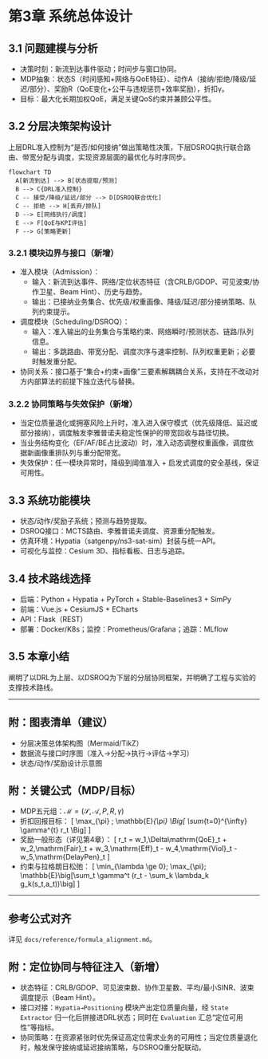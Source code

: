 # 第3章 系统总体设计

## 3.1 问题建模与分析

- 决策时刻：新流到达事件驱动；时间步与窗口协同。
- MDP抽象：状态S（时间感知+网络与QoE特征）、动作A（接纳/拒绝/降级/延迟/部分）、奖励R（QoE变化+公平与违规惩罚+效率奖励），折扣γ。
- 目标：最大化长期加权QoE，满足关键QoS约束并兼顾公平性。

## 3.2 分层决策架构设计

上层DRL准入控制为“是否/如何接纳”做出策略性决策，下层DSROQ执行联合路由、带宽分配与调度，实现资源层面的最优化与时序同步。

```mermaid
flowchart TD
  A[新流到达] --> B[状态提取/预测]
  B --> C{DRL准入控制}
  C -- 接受/降级/延迟/部分 --> D[DSROQ联合优化]
  C -- 拒绝 --> H[丢弃/排队]
  D --> E[网络执行/调度]
  E --> F[QoE与KPI评估]
  F --> G[策略更新]
```

### 3.2.1 模块边界与接口（新增）

- 准入模块（Admission）：
  - 输入：新流到达事件、网络/定位状态特征（含CRLB/GDOP、可见波束/协作卫星、Beam Hint）、历史与趋势。
  - 输出：已接纳业务集合、优先级/权重画像、降级/延迟/部分接纳策略、队列约束提示。
- 调度模块（Scheduling/DSROQ）：
  - 输入：准入输出的业务集合与策略约束、网络瞬时/预测状态、链路/队列信息。
  - 输出：多跳路由、带宽分配、调度次序与速率控制、队列权重更新；必要时触发重分配。
- 协同关系：接口基于“集合+约束+画像”三要素解耦耦合关系，支持在不改动对方内部算法的前提下独立迭代与替换。

### 3.2.2 协同策略与失效保护（新增）

- 当定位质量退化或拥塞风险上升时，准入进入保守模式（优先级降低、延迟或部分接纳），调度触发李雅普诺夫稳定性保护的带宽回收与路径切换。
- 当业务结构变化（EF/AF/BE占比波动）时，准入动态调整权重画像，调度依据新画像重排队列与重分配带宽。
- 失效保护：任一模块异常时，降级到阈值准入 + 启发式调度的安全基线，保证可用性。

## 3.3 系统功能模块

- 状态/动作/奖励子系统；预测与趋势提取。
- DSROQ接口：MCTS路由、李雅普诺夫调度、资源重分配触发。
- 仿真环境：Hypatia（satgenpy/ns3-sat-sim）封装与统一API。
- 可视化与监控：Cesium 3D、指标看板、日志与追踪。

## 3.4 技术路线选择

- 后端：Python + Hypatia + PyTorch + Stable-Baselines3 + SimPy
- 前端：Vue.js + CesiumJS + ECharts
- API：Flask（REST）
- 部署：Docker/K8s；监控：Prometheus/Grafana；追踪：MLflow

## 3.5 本章小结

阐明了以DRL为上层、以DSROQ为下层的分层协同框架，并明确了工程与实验的支撑技术路线。

---

## 附：图表清单（建议）
- 分层决策总体架构图（Mermaid/TikZ）
- 数据流与接口时序图（准入→分配→执行→评估→学习）
- 状态/动作/奖励设计示意图

## 附：关键公式（MDP/目标）
- MDP五元组：$\mathcal{M}=(\mathcal{S},\mathcal{A},P,R,\gamma)$
- 折扣回报目标：
\[ \max_{\pi} \; \mathbb{E}_{\pi} \Big[ \sum_{t=0}^{\infty} \gamma^{t} r_t \Big] \]
- 奖励一般形态（详见第4章）：
\[ r_t = w_1\,\Delta\mathrm{QoE}_t + w_2\,\mathrm{Fair}_t + w_3\,\mathrm{Eff}_t - w_4\,\mathrm{Viol}_t - w_5\,\mathrm{DelayPen}_t \]
- 约束与拉格朗日松弛：
\[ \min_{\lambda \ge 0}\; \max_{\pi}\; \mathbb{E}\big[\sum_t \gamma^t (r_t - \sum_k \lambda_k g_k(s_t,a_t))\big] \]

---

## 参考公式对齐
详见 `docs/reference/formula_alignment.md`。

## 附：定位协同与特征注入（新增）
- 状态特征：CRLB/GDOP、可见波束数、协作卫星数、平均/最小SINR、波束调度提示（Beam Hint）。
- 接口对接：`Hypatia→Positioning` 模块产出定位质量向量，经 `State Extractor` 归一化后拼接进DRL状态；同时在 `Evaluation` 汇总“定位可用性”等指标。
- 协同策略：在资源紧张时优先保证高定位需求业务的可用性；当定位质量退化时，触发保守接纳或延迟接纳策略，与DSROQ重分配联动。
